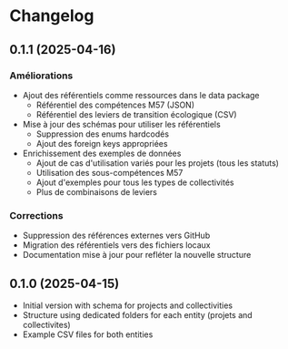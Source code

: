 # Changelog

## 0.1.1 (2025-04-16)
### Améliorations
- Ajout des référentiels comme ressources dans le data package
  - Référentiel des compétences M57 (JSON)
  - Référentiel des leviers de transition écologique (CSV)
- Mise à jour des schémas pour utiliser les référentiels
  - Suppression des enums hardcodés
  - Ajout des foreign keys appropriées
- Enrichissement des exemples de données
  - Ajout de cas d'utilisation variés pour les projets (tous les statuts)
  - Utilisation des sous-compétences M57
  - Ajout d'exemples pour tous les types de collectivités
  - Plus de combinaisons de leviers

### Corrections
- Suppression des références externes vers GitHub
- Migration des référentiels vers des fichiers locaux
- Documentation mise à jour pour refléter la nouvelle structure

## 0.1.0 (2025-04-15)
- Initial version with schema for projects and collectivities
- Structure using dedicated folders for each entity (projets and collectivites)
- Example CSV files for both entities